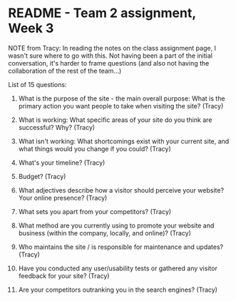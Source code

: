 README - Team 2 assignment, Week 3
==================================

NOTE from Tracy: In reading the notes on the class assignment page, I wasn't sure where to go with this. Not having been a part of the initial conversation, it's harder to frame questions (and also not having the collaboration of the rest of the team...)


List of 15 questions:

1. What is the purpose of the site - the main overall purpose: What is the primary action you want people to take when visiting the site? (Tracy)

2. What is working: What specific areas of your site do you think are successful? Why? (Tracy)

3. What isn't working: What shortcomings exist with your current site, and what things would you change if you could? (Tracy)

4. What's your timeline? (Tracy)

5. Budget? (Tracy)

6. What adjectives describe how a visitor should perceive your website? Your online presence? (Tracy)

7. What sets you apart from your competitors? (Tracy)

8. What method are you currently using to promote your website and business (within the company, locally, and online)? (Tracy)

9. Who maintains the site / is responsible for maintenance and updates? (Tracy)

10. Have you conducted any user/usability tests or gathered any visitor feedback for your site? (Tracy)

11. Are your competitors outranking you in the search engines? (Tracy)
